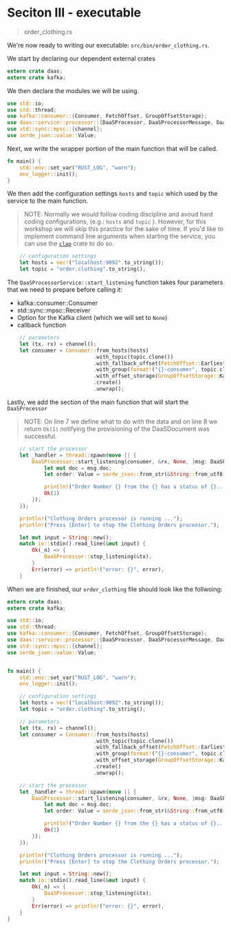 # Seciton III - executable

> order\_clothing.rs

We're now ready to writing our executable: `src/bin/order_clothing.rs`.

We start by declaring our dependent external crates

```rust
extern crate daas;
extern crate kafka;
```

We then declare the modules we will be using.

```rust
use std::io;
use std::thread;
use kafka::consumer::{Consumer, FetchOffset, GroupOffsetStorage};
use daas::service::processor::{DaaSProcessor, DaaSProcessorMessage, DaaSProcessorService};
use std::sync::mpsc::{channel};
use serde_json::value::Value;
```

Next, we write the wrapper portion of the main function that will be called.

```rust
fn main() {
    std::env::set_var("RUST_LOG", "warn");
    env_logger::init();
}
```

We then add the configuration settings `hosts` and `topic` which used by the service to the main function. 

> NOTE: Normally we would follow coding discipline and avoud hard coding configurations, \(e.g.: `hosts` and `topic` \). However, for this workshop we will skip this practice for the sake of time. If you'd like to implement command line arguments when starting the service, you can use the [`clap`](https://crates.io/crates/clap) crate to do so.

```rust
    // configuration settings
    let hosts = vec!("localhost:9092".to_string());
    let topic = "order.clothing".to_string();
```

The `DaaSProcessorService::start_listening` function takes four parameters that we need to prepare before calling it:

* kafka::consumer::Consumer
* std::sync::mpsc::Receiver
* Option for the Kafka client \(which we will set to `None`\)
* callback function 

```rust
    // parameters
    let (tx, rx) = channel();
    let consumer = Consumer::from_hosts(hosts)
                            .with_topic(topic.clone())
                            .with_fallback_offset(FetchOffset::Earliest)
                            .with_group(format!("{}-consumer", topic.clone()))
                            .with_offset_storage(GroupOffsetStorage::Kafka)
                            .create()
                            .unwrap();
```

Lastly, we add the section of the main function that will start the `DaaSProcessor`

> NOTE: On line 7 we define what to do with the data and on line 8 we return `Ok(1)` notifying the provisioning of the DaaSDocument was successful.

```rust
    // start the processor
    let _handler = thread::spawn(move || {
        DaaSProcessor::start_listening(consumer, &rx, None, |msg: DaaSProcessorMessage, _none_var , _t: Option<&i8>|{
            let mut doc = msg.doc;
            let order: Value = serde_json::from_str(&String::from_utf8(doc.data_obj_as_ref().to_vec()).unwrap()).unwrap();

            println!("Order Number {} from the {} has a status of {}...", doc.source_uid, doc.source_name, order.get("status").unwrap());
            Ok(1)
        });
    });

    println!("Clothing Orders processor is running ...");
    println!("Press [Enter] to stop the Clothing Orders processor.");

    let mut input = String::new();
    match io::stdin().read_line(&mut input) {
        Ok(_n) => {
            DaaSProcessor::stop_listening(&tx);
        }
        Err(error) => println!("error: {}", error),
    }
```

When we are finished, our `order_clothing` file should look like the follwoing:

```rust
extern crate daas;
extern crate kafka;

use std::io;
use std::thread;
use kafka::consumer::{Consumer, FetchOffset, GroupOffsetStorage};
use daas::service::processor::{DaaSProcessor, DaaSProcessorMessage, DaaSProcessorService};
use std::sync::mpsc::{channel};
use serde_json::value::Value;


fn main() {
    std::env::set_var("RUST_LOG", "warn");
    env_logger::init();

    // configuration settings
    let hosts = vec!("localhost:9092".to_string());
    let topic = "order.clothing".to_string();

    // parameters
    let (tx, rx) = channel();
    let consumer = Consumer::from_hosts(hosts)
                            .with_topic(topic.clone())
                            .with_fallback_offset(FetchOffset::Earliest)
                            .with_group(format!("{}-consumer", topic.clone()))
                            .with_offset_storage(GroupOffsetStorage::Kafka)
                            .create()
                            .unwrap();

    // start the processor
    let _handler = thread::spawn(move || {
        DaaSProcessor::start_listening(consumer, &rx, None, |msg: DaaSProcessorMessage, _none_var , _t: Option<&i8>|{
            let mut doc = msg.doc;
            let order: Value = serde_json::from_str(&String::from_utf8(doc.data_obj_as_ref().to_vec()).unwrap()).unwrap();

            println!("Order Number {} from the {} has a status of {}...", doc.source_uid, doc.source_name, order.get("status").unwrap());
            Ok(1)
        });
    });

    println!("Clothing Orders processor is running ...");
    println!("Press [Enter] to stop the Clothing Orders processor.");

    let mut input = String::new();
    match io::stdin().read_line(&mut input) {
        Ok(_n) => {
            DaaSProcessor::stop_listening(&tx);
        }
        Err(error) => println!("error: {}", error),
    }    
}
```


